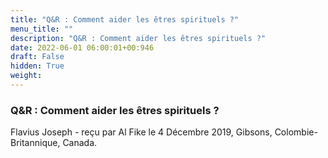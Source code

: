 ```yaml
---
title: "Q&R : Comment aider les êtres spirituels ?"
menu_title: ""
description: "Q&R : Comment aider les êtres spirituels ?"
date: 2022-06-01 06:00:01+00:946
draft: False
hidden: True
weight:
---
```

### Q&R : Comment aider les êtres spirituels ?

Flavius Joseph - reçu par Al Fike le 4 Décembre 2019, Gibsons, Colombie-Britannique, Canada.



